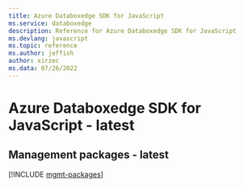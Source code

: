 ```yaml
---
title: Azure Databoxedge SDK for JavaScript
ms.service: databoxedge
description: Reference for Azure Databoxedge SDK for JavaScript
ms.devlang: javascript
ms.topic: reference
ms.author: jeffish
author: xirzec
ms.data: 07/26/2022
---
```

# Azure Databoxedge SDK for JavaScript - latest

## Management packages - latest
[!INCLUDE [mgmt-packages](databoxedge-mgmt-index.md)]